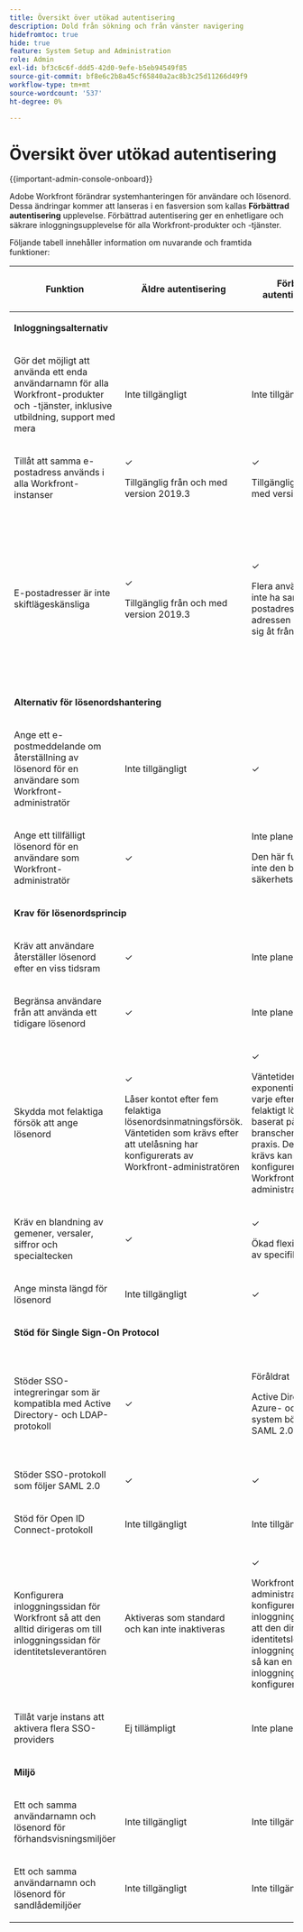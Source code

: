 ```yaml
---
title: Översikt över utökad autentisering
description: Dold från sökning och från vänster navigering
hidefromtoc: true
hide: true
feature: System Setup and Administration
role: Admin
exl-id: bf3c6c6f-ddd5-42d0-9efe-b5eb94549f85
source-git-commit: bf8e6c2b8a45cf65840a2ac8b3c25d11266d49f9
workflow-type: tm+mt
source-wordcount: '537'
ht-degree: 0%

---
```


# Översikt över utökad autentisering

<!-- enhanced authentication is no longer available for workfront customers -->

{{important-admin-console-onboard}}

Adobe Workfront förändrar systemhanteringen för användare och lösenord. Dessa ändringar kommer att lanseras i en fasversion som kallas **Förbättrad autentisering** upplevelse. Förbättrad autentisering ger en enhetligare och säkrare inloggningsupplevelse för alla Workfront-produkter och -tjänster.

Följande tabell innehåller information om nuvarande och framtida funktioner:

<table style="table-layout:auto"> 
 <col> 
 <col> 
 <col> 
 <col data-mc-conditions=""> 
 <thead> 
  <tr> 
   <th> <p><strong>Funktion</strong> </p> </th> 
   <th><strong>Äldre autentisering</strong> </th> 
   <th><strong>Förbättrad autentisering 1.0</strong> </th> 
   <th> <p>Förbättrad autentisering 2.0</p> </th> 
  </tr> 
 </thead> 
 <tbody> 
  <tr> 
   <td colspan="3"> <p><strong>Inloggningsalternativ</strong> </p> </td> 
   <td> <p> </p> </td> 
  </tr> 
  <tr> 
   <td> <p>Gör det möjligt att använda ett enda användarnamn för alla Workfront-produkter och -tjänster, inklusive utbildning, support med mera</p> </td> 
   <td>Inte tillgängligt</td> 
   <td> <p>Inte tillgängligt</p> </td> 
   <td> <p>✓</p> </td> 
  </tr> 
  <tr> 
   <td> <p>Tillåt att samma e-postadress används i alla Workfront-instanser</p> </td> 
   <td> <p>✓</p> <p>Tillgänglig från och med version 2019.3</p> </td> 
   <td> <p>✓</p> <p>Tillgänglig från och med version 2019.3</p> </td> 
   <td> <p>✓</p> <p>Tillgänglig från och med version 2019.3</p> </td> 
  </tr> 
  <tr> 
   <td> <p>E-postadresser är inte skiftlägeskänsliga</p> </td> 
   <td> <p>✓</p> <p>Tillgänglig från och med version 2019.3</p> </td> 
   <td> <p>✓</p> <p>Flera användare kan inte ha samma e-postadress om adressen bara skiljer sig åt från fall till fall. </p> </td> 
   <td> <p>✓</p> <p>Flera användare kan inte ha samma e-postadress om adressen bara skiljer sig åt från fall till fall. </p> <p>Workfront-administratörer meddelas i slutet av 2019 för att börja korrigera dubblettadresser.</p> </td> 
  </tr> 
  <tr> 
   <td colspan="3"> <p><strong>Alternativ för lösenordshantering</strong> </p> </td> 
   <td> <p> </p> </td> 
  </tr> 
  <tr> 
   <td> <p>Ange ett e-postmeddelande om återställning av lösenord för en användare som Workfront-administratör</p> </td> 
   <td> <p>Inte tillgängligt </p> </td> 
   <td> <p>✓</p> </td> 
   <td> <p>✓</p> </td> 
  </tr> 
  <tr> 
   <td> <p>Ange ett tillfälligt lösenord för en användare som Workfront-administratör</p> </td> 
   <td> <p>✓</p> </td> 
   <td> <p>Inte planerat</p> <p>Den här funktionen är inte den bästa säkerhetsmetoden</p> </td> 
   <td> <p>Inte planerat</p> <p>Den här funktionen är inte den bästa säkerhetsmetoden</p> </td> 
  </tr> 
  <tr> 
   <td colspan="3"> <p><strong>Krav för lösenordsprincip</strong> </p> </td> 
   <td> <p> </p> </td> 
  </tr> 
  <tr> 
   <td> <p>Kräv att användare återställer lösenord efter en viss tidsram</p> </td> 
   <td>✓</td> 
   <td> <p>Inte planerat</p> </td> 
   <td> <p>✓</p> </td> 
  </tr> 
  <tr> 
   <td> <p>Begränsa användare från att använda ett tidigare lösenord </p> </td> 
   <td>✓</td> 
   <td>Inte planerat </td> 
   <td> <p>✓</p> </td> 
  </tr> 
  <tr> 
   <td> <p>Skydda mot felaktiga försök att ange lösenord </p> </td> 
   <td> <p>✓ </p> <p>Låser kontot efter fem felaktiga lösenordsinmatningsförsök. Väntetiden som krävs efter att utelåsning har konfigurerats av Workfront-administratören</p> </td> 
   <td> <p>✓</p> <p>Väntetiden ökar exponentiellt efter varje efterföljande felaktigt lösenord baserat på branschens bästa praxis. Den tid som krävs kan inte konfigureras av Workfront-administratören</p> </td> 
   <td> <p>✓</p> <p>Använder en låsningsalgoritm som proaktivt blockerar en mängd olika misstänkta beteenden.</p> </td> 
  </tr> 
  <tr> 
   <td> <p>Kräv en blandning av gemener, versaler, siffror och specialtecken</p> </td> 
   <td>✓</td> 
   <td> <p>✓ </p> <p>Ökad flexibilitet vid val av specifika krav</p> </td> 
   <td> <p>✓</p> <p> 
     </p> </td> 
  </tr> 
  <tr> 
   <td> <p>Ange minsta längd för lösenord </p> </td> 
   <td> Inte tillgängligt </td> 
   <td> ✓ </td> 
   <td> <p>✓</p> </td> 
  </tr> 
  <!--
   <tr data-mc-conditions="QuicksilverOrClassic.Draft mode"> 
    <td>Restrict users from using more than 2 identical characters in a row</td> 
    <td>Not available</td> 
    <td>Not available</td> 
    <td> <p>✓</p> </td> 
   </tr>
  --> 
  <tr> 
   <td colspan="3"> <p><strong>Stöd för Single Sign-On Protocol</strong></p> </td> 
   <td> </td> 
  </tr> 
  <tr> 
   <td> <p>Stöder SSO-integreringar som är kompatibla med Active Directory- och LDAP-protokoll</p> </td> 
   <td> ✓ </td> 
   <td> <p> Föråldrat</p> <p>Active Directory-, Azure- och LDAP-system bör använda SAML 2.0</p> </td> 
   <td> <p>Föråldrat</p> <p>Active Directory-, Azure- och LDAP-system kan konfigureras med krypterad SAML 2.0 eller OpenID Connect.</p> </td> 
  </tr> 
  <tr> 
   <td> <p>Stöder SSO-protokoll som följer SAML 2.0 </p> </td> 
   <td>✓</td> 
   <td> ✓ </td> 
   <td> <p>✓</p> </td> 
  </tr> 
  <tr> 
   <td> <p>Stöd för Open ID Connect-protokoll</p> </td> 
   <td> <p>Inte tillgängligt</p> </td> 
   <td> <p>Inte tillgängligt</p> </td> 
   <td> <p>✓</p> </td> 
  </tr> 
  <tr> 
   <td> <p> Konfigurera inloggningssidan för Workfront så att den alltid dirigeras om till inloggningssidan för identitetsleverantören </p> </td> 
   <td> Aktiveras som standard och kan inte inaktiveras</td> 
   <td> <p>✓</p> <p>Workfront-administratören kan konfigurera inloggningssidan så att den dirigeras om till identitetsleverantörens inloggningssida eller så kan en eller flera inloggningsknappar konfigureras.</p> </td> 
   <td> <p>✓</p> <p> Workfront-administratörer kan konfigurera inloggningssidan så att den dirigeras om till identitetsleverantörens inloggningssida eller konfigurera en eller flera inloggningsknappar.</p> </td> 
  </tr> 
  <tr> 
   <td> <p>Tillåt varje instans att aktivera flera SSO-providers</p> </td> 
   <td> <p>Ej tillämpligt</p> </td> 
   <td> <p>Inte planerat</p> </td> 
   <td> <p>✓</p> </td> 
  </tr> 
  <tr> 
   <td colspan="3"> <p><strong>Miljö</strong> </p> </td> 
   <td> </td> 
  </tr> 
  <tr> 
   <td> <p>Ett och samma användarnamn och lösenord för förhandsvisningsmiljöer</p> </td> 
   <td> <p>Inte tillgängligt</p> </td> 
   <td> <p>Inte tillgängligt</p> </td> 
   <td> <p>✓</p> </td> 
  </tr> 
  <tr> 
   <td> <p>Ett och samma användarnamn och lösenord för sandlådemiljöer</p> </td> 
   <td> <p>Inte tillgängligt</p> </td> 
   <td> <p>Inte tillgängligt</p> </td> 
   <td> <p>✓</p> </td> 
  </tr> 
  <!--
   <tr> 
    <td> <p>Available for Production environments</p> </td> 
    <td>✓</td> 
    <td> ✓&nbsp;</td> 
    <td> <p>✓</p> </td> 
   </tr>
   <tr data-mc-conditions="QuicksilverOrClassic.Draft mode"> 
    <td> Available for Preview and Sandbox environments&nbsp;</td> 
    <td> ✓&nbsp;</td> 
    <td> ✓</td> 
    <td> <p>✓</p> </td> 
   </tr>
  --> 
 </tbody> 
</table>
